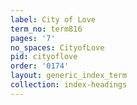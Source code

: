 ```yaml
---
label: City of Love
term_no: term816
pages: '7'
no_spaces: CityofLove
pid: cityoflove
order: '0174'
layout: generic_index_term
collection: index-headings
---
```

